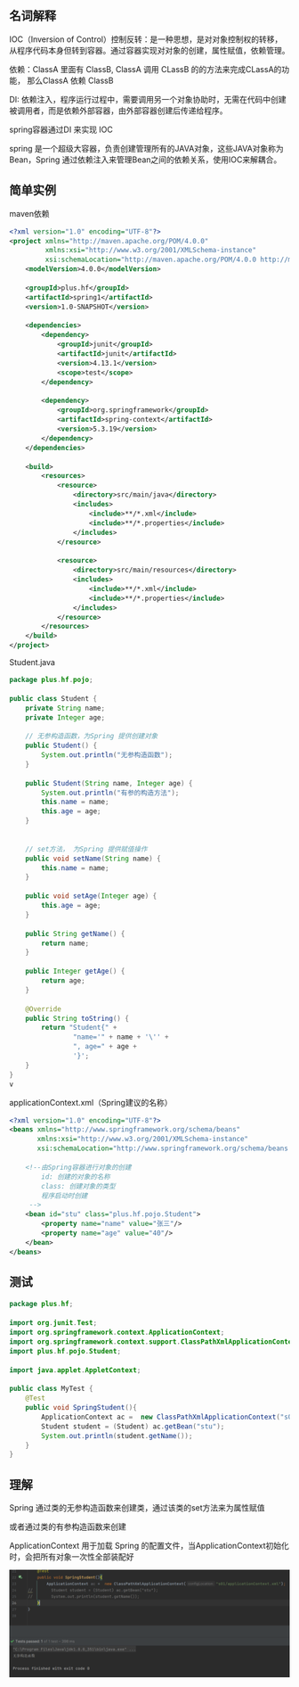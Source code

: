 ## 名词解释

IOC（Inversion of Control）控制反转：是一种思想，是对对象控制权的转移，从程序代码本身但转到容器。通过容器实现对对象的创建，属性赋值，依赖管理。

依赖：ClassA 里面有 ClassB, ClassA 调用 CLassB 的的方法来完成CLassA的功能， 那么ClassA 依赖 ClassB

DI: 依赖注入，程序运行过程中，需要调用另一个对象协助时，无需在代码中创建被调用者，而是依赖外部容器，由外部容器创建后传递给程序。

spring容器通过DI 来实现 IOC

spring 是一个超级大容器，负责创建管理所有的JAVA对象，这些JAVA对象称为Bean，Spring 通过依赖注入来管理Bean之间的依赖关系，使用IOC来解耦合。

## 简单实例

maven依赖

```xml
<?xml version="1.0" encoding="UTF-8"?>
<project xmlns="http://maven.apache.org/POM/4.0.0"
         xmlns:xsi="http://www.w3.org/2001/XMLSchema-instance"
         xsi:schemaLocation="http://maven.apache.org/POM/4.0.0 http://maven.apache.org/xsd/maven-4.0.0.xsd">
    <modelVersion>4.0.0</modelVersion>

    <groupId>plus.hf</groupId>
    <artifactId>spring1</artifactId>
    <version>1.0-SNAPSHOT</version>

    <dependencies>
        <dependency>
            <groupId>junit</groupId>
            <artifactId>junit</artifactId>
            <version>4.13.1</version>
            <scope>test</scope>
        </dependency>

        <dependency>
            <groupId>org.springframework</groupId>
            <artifactId>spring-context</artifactId>
            <version>5.3.19</version>
        </dependency>
    </dependencies>

    <build>
        <resources>
            <resource>
                <directory>src/main/java</directory>
                <includes>
                    <include>**/*.xml</include>
                    <include>**/*.properties</include>
                </includes>
            </resource>

            <resource>
                <directory>src/main/resources</directory>
                <includes>
                    <include>**/*.xml</include>
                    <include>**/*.properties</include>
                </includes>
            </resource>
        </resources>
    </build>
</project>
```

Student.java

```java
package plus.hf.pojo;

public class Student {
    private String name;
    private Integer age;

    // 无参构造函数，为Spring 提供创建对象
    public Student() {
        System.out.println("无参构造函数");
    }

    public Student(String name, Integer age) {
        System.out.println("有参的构造方法");
        this.name = name;
        this.age = age;
    }


    // set方法， 为Spring 提供赋值操作
    public void setName(String name) {
        this.name = name;
    }

    public void setAge(Integer age) {
        this.age = age;
    }
    
    public String getName() {
        return name;
    }
    
    public Integer getAge() {
        return age;
    }

    @Override
    public String toString() {
        return "Student{" +
                "name='" + name + '\'' +
                ", age=" + age +
                '}';
    }
}
v
```

applicationContext.xml（Spring建议的名称）

```xml
<?xml version="1.0" encoding="UTF-8"?>
<beans xmlns="http://www.springframework.org/schema/beans"
       xmlns:xsi="http://www.w3.org/2001/XMLSchema-instance"
       xsi:schemaLocation="http://www.springframework.org/schema/beans http://www.springframework.org/schema/beans/spring-beans.xsd">

    <!--由Spring容器进行对象的创建
        id: 创建的对象的名称
        class: 创建对象的类型
        程序启动时创建
     -->
    <bean id="stu" class="plus.hf.pojo.Student">
        <property name="name" value="张三"/>
        <property name="age" value="40"/>
    </bean>
</beans>
```

## 测试

```java
package plus.hf;

import org.junit.Test;
import org.springframework.context.ApplicationContext;
import org.springframework.context.support.ClassPathXmlApplicationContext;
import plus.hf.pojo.Student;

import java.applet.AppletContext;

public class MyTest {
    @Test
    public void SpringStudent(){
        ApplicationContext ac =  new ClassPathXmlApplicationContext("s01/applicationContext.xml");
        Student student = (Student) ac.getBean("stu");
        System.out.println(student.getName());
    }
}
```

## 理解

Spring 通过类的无参构造函数来创建类，通过该类的set方法来为属性赋值

或者通过类的有参构造函数来创建

ApplicationContext 用于加载 Spring 的配置文件，当ApplicationContext初始化时，会把所有对象一次性全部装配好

![image-20230310162353111](1%E5%85%A5%E9%97%A8.assets/image-20230310162353111.png)
